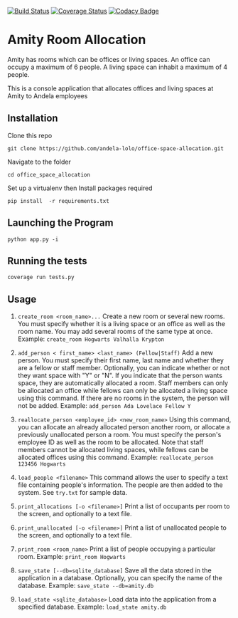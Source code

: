 [![Build Status](https://travis-ci.org/andela-lolo/office-space-allocation.svg?branch=dev)](https://travis-ci.org/andela-lolo/office-space-allocation)
[![Coverage Status](https://coveralls.io/repos/github/andela-lolo/office-space-allocation/badge.svg?branch=dev)](https://coveralls.io/github/andela-lolo/office-space-allocation?branch=dev)
[![Codacy Badge](https://api.codacy.com/project/badge/Grade/32d1e69c23fa419083d6fea338af7a7b)](https://www.codacy.com/app/loice-andia/office-space-allocation?utm_source=github.com&amp;utm_medium=referral&amp;utm_content=andela-lolo/office-space-allocation&amp;utm_campaign=Badge_Grade)

# Amity Room Allocation

Amity has rooms which can be offices or living spaces. An office can occupy a maximum of 6 people. A living space can inhabit a maximum of 4 people.

This is a console application that allocates offices and living spaces at Amity to Andela employees

## Installation

Clone this repo 

```
git clone https://github.com/andela-lolo/office-space-allocation.git
```

Navigate to the folder

```cd office_space_allocation```

Set up a virtualenv then Install packages required

```pip install  -r requirements.txt```

## Launching the Program
```python app.py -i```

## Running the tests
```coverage run tests.py```

## Usage
1. ```create_room <room_name>...``` Create a new room or several new rooms. You must specify whether it is a living space or an office as well as the room name. You may add several rooms of the same type at once. Example: ``` create_room Hogwarts Valhalla Krypton ```

2. ```add_person < first_name> <last_name> (Fellow|Staff)``` Add a new person. You must specify their first name, last name and whether they are a fellow or staff member. Optionally, you can indicate whether or not they want space with "Y" or "N". If you indicate that the person wants space, they are automatically allocated a room. Staff members can only be allocated an office while fellows can only be allocated a living space using this command. If there are no rooms in the system, the person will not be added. Example: ```add_person Ada Lovelace Fellow Y```

3. ```reallocate_person <employee_id> <new_room_name>``` Using this command, you can allocate an already allocated person another room, or allocate a previously unallocated person a room. You must specify the person's employee ID as well as the room to be allocated. Note that staff members cannot be allocated living spaces, while fellows can be allocated offices using this command. Example: ```reallocate_person 123456 Hogwarts```

4. ```load_people <filename>``` This command allows the user to specify a text file containing people's information. The people are then added to the system. See ```try.txt``` for sample data.

5. ```print_allocations [-o <filename>]``` Print a list of occupants per room to the screen, and optionally to a text file.

6. ```print_unallocated [-o <filename>]``` Print a list of unallocated people to the screen, and optionally to a text file.

7. ```print_room <room_name>``` Print a list of people occupying a particular room. Example: ```print_room Hogwarts```

8. ```save_state [--db=sqlite_database]``` Save all the data stored in the application in a database. Optionally, you can specify the name of the database. Example: ```save_state --db=amity.db```

9. ```load_state <sqlite_database>``` Load data into the application from a specified database. Example: ```load_state amity.db```
